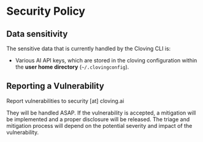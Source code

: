 # Security Policy

## Data sensitivity

The sensitive data that is currently handled by the Cloving CLI is:

- Various AI API keys, which are stored in the cloving configuration within the **user home directory** (`~/.clovingconfig`).

## Reporting a Vulnerability

Report vulnerabilities to security [at] cloving.ai

They will be handled ASAP.
If the vulnerability is accepted, a mitigation will be implemented and a proper disclosure will be released.
The triage and mitigation process will depend on the potential severity and impact of the vulnerability.
